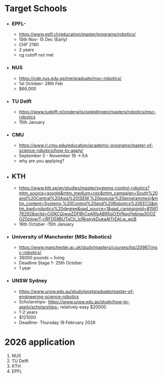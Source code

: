 # Target Schools
- ### EPFL-
	- https://www.epfl.ch/education/master/programs/robotics/
	- 15th Nov- 15 Dec (Early)
	- CHF 2190
	- 2 years
	- cg cutoff not met
- ### NUS
	- https://cde.nus.edu.sg/me/graduate/msc-robotics/
	- 1st October- 28th Feb
	- $66,000
- ### TU Delft
	- https://www.tudelft.nl/onderwijs/opleidingen/masters/robotics/msc-robotics
	- 15th January
- ### CMU
	- https://www.ri.cmu.edu/education/academic-programs/master-of-science-robotics/how-to-apply/
	- September 3 - November 19 -> EA
	- why are you applying?
- ## KTH
	- https://www.kth.se/en/studies/master/systems-control-robotics?mtm_source=google&mtm_medium=cpc&mtm_campaign=South%20and%20Central%20Asia%20(SEM,%20popular%20programmes)&mtm_content=Systems,%20Control%20and%20Robotics%20EECS&mtm_kwd=robotics%20degree&gad_source=1&gad_campaignid=8156176292&gclid=Cj0KCQjwwZDFBhCpARIsAB95qO3VNqol1ebiga3OOZOZ0zjioerT-riRFD59BUTqCtl_IcRkspykDukaAtTrEALw_wcB
	- 16th October -15th January
- ### University of Manchester (MSc Robotics)
	- https://www.manchester.ac.uk/study/masters/courses/list/20967/msc-robotics/
	- 36000 pounds + living
	- Deadline Stage 1- 25th October
	- 1 year
- ### UNSW Sydney
	- https://www.unsw.edu.au/study/postgraduate/master-of-engineering-science-robotics
	- Scholarships- https://www.unsw.edu.au/study/how-to-apply/scholarships- relatively easy $20000
	- 1-2 years
	- $121000
	- Deadline- Thursday 19 February 2026

# 2026 application 
1. NUS
2. TU Delft
3. KTH
4. EPFL